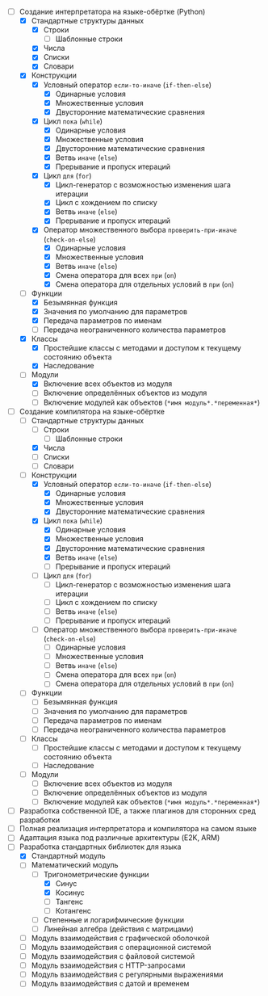 - [ ] Создание интерпретатора на языке-обёртке (Python)
    - [x] Стандартные структуры данных
        - [x] Строки
            - [ ] Шаблонные строки
        - [x] Числа
        - [x] Списки
        - [x] Словари
    - [x] Конструкции
        - [x] Условный оператор `если-то-иначе` (`if-then-else`)
            - [x] Одинарные условия
            - [x] Множественные условия
            - [x] Двусторонние математические сравнения
        - [x] Цикл `пока` (`while`)
            - [x] Одинарные условия
            - [x] Множественные условия
            - [x] Двусторонние математические сравнения
            - [x] Ветвь `иначе` (`else`)
            - [x] Прерывание и пропуск итераций
        - [x] Цикл `для` (`for`)
            - [x] Цикл-генератор с возможностью изменения шага итерации
            - [x] Цикл с хождением по списку
            - [x] Ветвь `иначе` (`else`)
            - [x] Прерывание и пропуск итераций
        - [x] Оператор множественного выбора `проверить-при-иначе` (`check-on-else`)
            - [x] Одинарные условия
            - [x] Множественные условия
            - [x] Ветвь `иначе` (`else`)
            - [x] Смена оператора для всех `при` (`on`)
            - [x] Смена оператора для отдельных условий в `при` (`on`)
    - [ ] Функции
        - [x] Безымянная функция
        - [x] Значения по умолчанию для параметров
        - [x] Передача параметров по именам
        - [ ] Передача неограниченного количества параметров
    - [x] Классы
        - [x] Простейшие классы с методами и доступом к текущему состоянию объекта
        - [x] Наследование
    - [ ] Модули
        - [x] Включение всех объектов из модуля
        - [ ] Включение определённых объектов из модуля
        - [ ] Включение модулей как объектов (`*имя модуль*.*переменная*`)
- [ ] Создание компилятора на языке-обёртке
    - [ ] Стандартные структуры данных
        - [ ] Строки
            - [ ] Шаблонные строки
        - [x] Числа
        - [ ] Списки
        - [ ] Словари
    - [ ] Конструкции
        - [x] Условный оператор `если-то-иначе` (`if-then-else`)
            - [x] Одинарные условия
            - [x] Множественные условия
            - [x] Двусторонние математические сравнения
        - [x] Цикл `пока` (`while`)
            - [x] Одинарные условия
            - [x] Множественные условия
            - [x] Двусторонние математические сравнения
            - [x] Ветвь `иначе` (`else`)
            - [ ] Прерывание и пропуск итераций
        - [ ] Цикл `для` (`for`)
            - [ ] Цикл-генератор с возможностью изменения шага итерации
            - [ ] Цикл с хождением по списку
            - [ ] Ветвь `иначе` (`else`)
            - [ ] Прерывание и пропуск итераций
        - [ ] Оператор множественного выбора `проверить-при-иначе` (`check-on-else`)
            - [ ] Одинарные условия
            - [ ] Множественные условия
            - [ ] Ветвь `иначе` (`else`)
            - [ ] Смена оператора для всех `при` (`on`)
            - [ ] Смена оператора для отдельных условий в `при` (`on`)
    - [ ] Функции
        - [ ] Безымянная функция
        - [ ] Значения по умолчанию для параметров
        - [ ] Передача параметров по именам
        - [ ] Передача неограниченного количества параметров
    - [ ] Классы
        - [ ] Простейшие классы с методами и доступом к текущему состоянию объекта
        - [ ] Наследование
    - [ ] Модули
        - [ ] Включение всех объектов из модуля
        - [ ] Включение определённых объектов из модуля
        - [ ] Включение модулей как объектов (`*имя модуль*.*переменная*`)
- [ ] Разработка собственной IDE, а также плагинов для сторонних сред разработки
- [ ] Полная реализация интерпретатора и компилятора на самом языке
- [ ] Адаптация языка под различные архитектуры (E2K, ARM)
- [ ] Разработка стандартных библиотек для языка
    - [x] Стандартный модуль
    - [ ] Математический модуль
        - [ ] Тригонометрические функции
            - [x] Синус
            - [x] Косинус
            - [ ] Тангенс
            - [ ] Котангенс
        - [ ] Степенные и логарифмические функции
        - [ ] Линейная алгебра (действия с матрицами)
    - [ ] Модуль взаимодействия с графической оболочкой
    - [ ] Модуль взаимодействия с операционной системой
    - [ ] Модуль взаимодействия с файловой системой
    - [ ] Модуль взаимодействия с HTTP-запросами
    - [ ] Модуль взаимодействия с регулярными выражениями
    - [ ] Модуль взаимодействия с датой и временем
